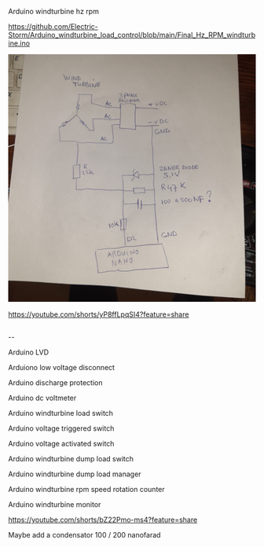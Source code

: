
Arduino windturbine hz rpm 

https://github.com/Electric-Storm/Arduino_windturbine_load_control/blob/main/Final_Hz_RPM_windturbine.ino

<IMG SRC="https://raw.githubusercontent.com/Electric-Storm/Arduino_windturbine_load_control/main/20230126_181058.jpg">

https://youtube.com/shorts/yP8ffLpqSI4?feature=share

##
--

Arduino LVD

Arduiono low voltage disconnect

Arduino discharge protection

Arduino dc voltmeter 

Arduino windturbine load switch

Arduino voltage triggered switch

Arduino voltage activated switch

Arduino windturbine dump load switch

Arduino windturbine dump load manager


Arduino windturbine rpm speed rotation counter





Arduino windturbine monitor

https://youtube.com/shorts/bZ22Pmo-ms4?feature=share

Maybe add a condensator 100 / 200 nanofarad

